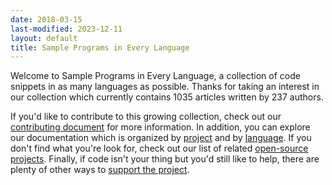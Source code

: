 ```yaml
---
date: 2018-03-15
last-modified: 2023-12-11
layout: default
title: Sample Programs in Every Language
---
```


Welcome to Sample Programs in Every Language, a collection of code snippets in as many languages as possible. Thanks for taking an interest in our collection which currently contains 1035 articles written by 237 authors.

If you'd like to contribute to this growing collection, check out our [contributing document](https://github.com/TheRenegadeCoder/sample-programs/blob/master/.github/CONTRIBUTING.md) for more information. In addition, you can explore our documentation which is organized by [project](/projects) and by [language](/languages). If you don't find what you're look for, check out our list of related [open-source projects](/related). Finally, if code isn't your thing but you'd still like to help, there are plenty of other ways to [support the project](https://therenegadecoder.com/updates/5-ways-you-can-support-the-renegade-coder/).